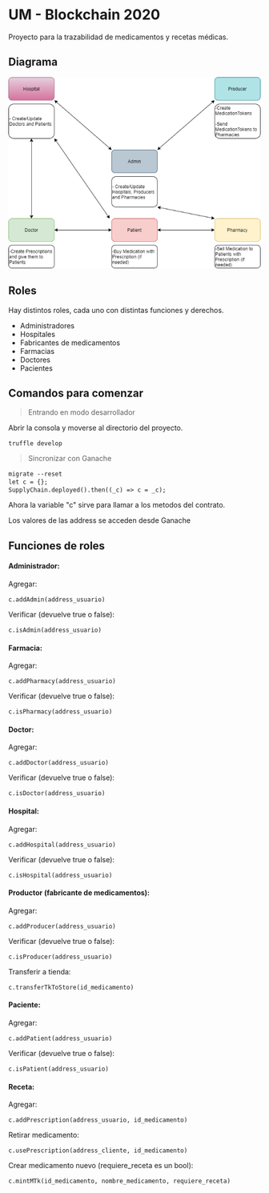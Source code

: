 # UM - Blockchain 2020

Proyecto para la trazabilidad de medicamentos y recetas médicas.

## Diagrama

![alt text](flowchart/Flowchart.png)

## Roles

Hay distintos roles, cada uno con distintas funciones y derechos.

- Administradores
- Hospitales
- Fabricantes de medicamentos
- Farmacias
- Doctores
- Pacientes

## Comandos para comenzar

> Entrando en modo desarrollador

Abrir la consola y moverse al directorio del proyecto.

    truffle develop
    
> Sincronizar con Ganache
    
    migrate --reset
    let c = {};
    SupplyChain.deployed().then((_c) => c = _c);

Ahora la variable "c" sirve para llamar a los metodos del contrato.

Los valores de las address se acceden desde Ganache

## Funciones de roles

#### Administrador:

Agregar:

    c.addAdmin(address_usuario)

Verificar (devuelve true o false):
    
    c.isAdmin(address_usuario)

#### Farmacia:

Agregar:

    c.addPharmacy(address_usuario)

Verificar (devuelve true o false):
    
    c.isPharmacy(address_usuario)
    
#### Doctor:

Agregar:
    
    c.addDoctor(address_usuario)
    
Verificar (devuelve true o false):
    
    c.isDoctor(address_usuario)
    
#### Hospital:

Agregar:
    
    c.addHospital(address_usuario)
    
Verificar (devuelve true o false):
    
    c.isHospital(address_usuario)
    
#### Productor (fabricante de medicamentos):

Agregar:
    
    c.addProducer(address_usuario)
    
Verificar (devuelve true o false):
    
    c.isProducer(address_usuario)
    
Transferir a tienda:

    c.transferTkToStore(id_medicamento)
    
#### Paciente:

Agregar:
    
    c.addPatient(address_usuario)
    
Verificar (devuelve true o false):
    
    c.isPatient(address_usuario)
    
#### Receta:

Agregar:
    
    c.addPrescription(address_usuario, id_medicamento)
    
Retirar medicamento:
    
    c.usePrescription(address_cliente, id_medicamento)
    
Crear medicamento nuevo (requiere_receta es un bool):

    c.mintMTk(id_medicamento, nombre_medicamento, requiere_receta)